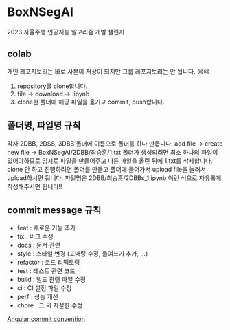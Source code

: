 # BoxNSegAI
2023 자율주행 인공지능 알고리즘 개발 챌린지

## colab 
개인 레포지토리는 바로 사본이 저장이 되지만 그룹 레포지토리는 안 됩니다. 😢😢
1. repository를 clone합니다.
1. file -> download -> .ipynb
1. clone한 폴더에 해당 파일을 옮기고 commit, push합니다.

## 폴더명, 파일명 규칙
각자 2DBB, 2DSS, 3DBB 폴더에 이름으로 폴더를 하나 만듭니다.
add file -> create new file -> BoxNSegAI/2DBB/최승훈/1.txt
폴더가 생성되려면 최소 하나의 파일이 있어야하므로 임시로 파일을 만들어주고 다른 파일을 올린 뒤에 1.txt를 삭제합니다.
clone 안 하고 진행하려면 폴더를 만들고 폴더에 들어가서 upload file을 눌러서 upload하시면 됩니다.
파일명은 2DBB/최승훈/2DBBs_1.ipynb 이런 식으로 자유롭게 작성해주시면 됩니다!!

## commit message 규칙
- feat : 새로운 기능 추가
- fix : 버그 수정
- docs : 문서 관련
- style : 스타일 변경 (포매팅 수정, 들여쓰기 추가, …)
- refactor : 코드 리팩토링
- test : 테스트 관련 코드
- build : 빌드 관련 파일 수정
- ci : CI 설정 파일 수정
- perf : 성능 개선
- chore : 그 외 자잘한 수정
  
[Angular commit convention](https://velog.io/@outstandingboy/Git-%EC%BB%A4%EB%B0%8B-%EB%A9%94%EC%8B%9C%EC%A7%80-%EA%B7%9C%EC%95%BD-%EC%A0%95%EB%A6%AC-the-AngularJS-commit-conventions)

